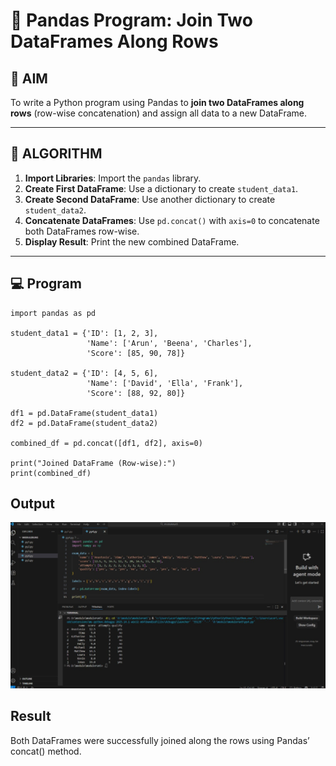 # 🧪 Pandas Program: Join Two DataFrames Along Rows

## 🎯 AIM

To write a Python program using Pandas to **join two DataFrames along rows** (row-wise concatenation) and assign all data to a new DataFrame.

---

## 🧠 ALGORITHM

1. **Import Libraries**: Import the `pandas` library.
2. **Create First DataFrame**: Use a dictionary to create `student_data1`.
3. **Create Second DataFrame**: Use another dictionary to create `student_data2`.
4. **Concatenate DataFrames**: Use `pd.concat()` with `axis=0` to concatenate both DataFrames row-wise.
5. **Display Result**: Print the new combined DataFrame.

---

## 💻 Program

```
import pandas as pd

student_data1 = {'ID': [1, 2, 3],
                 'Name': ['Arun', 'Beena', 'Charles'],
                 'Score': [85, 90, 78]}

student_data2 = {'ID': [4, 5, 6],
                 'Name': ['David', 'Ella', 'Frank'],
                 'Score': [88, 92, 80]}

df1 = pd.DataFrame(student_data1)
df2 = pd.DataFrame(student_data2)

combined_df = pd.concat([df1, df2], axis=0)

print("Joined DataFrame (Row-wise):")
print(combined_df)

```
## Output

![alt text](<Screenshot 2025-10-22 175146.png>)


## Result
Both DataFrames were successfully joined along the rows using Pandas’ concat() method.
